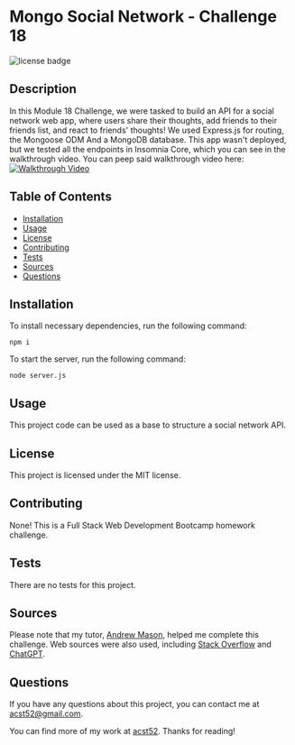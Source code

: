 # Mongo Social Network - Challenge 18

![license badge](https://img.shields.io/badge/license-MIT-brightgreen)

## Description

In this Module 18 Challenge, we were tasked to build an API for a social network web app, where users share their thoughts, add friends to their friends list, and react to friends' thoughts! We used Express.js for routing, the Mongoose ODM And a MongoDB database. This app wasn't deployed, but we tested all the endpoints in Insomnia Core, which you can see in the walkthrough video. You can peep said walkthrough video here: 
[![Walkthrough Video](https://user-images.githubusercontent.com/116177485/234979172-eda6acf0-ff4a-4c55-bea5-75a5c4f355af.png)](https://youtu.be/DX4TfZM4xy0)

## Table of Contents

* [Installation](#installation)
* [Usage](#usage)
* [License](#license)
* [Contributing](#contributing)
* [Tests](#tests)
* [Sources](#sources)
* [Questions](#questions)

## Installation

To install necessary dependencies, run the following command: 
```
npm i
```

To start the server, run the following command: 
```
node server.js
```

## Usage

This project code can be used as a base to structure a social network API.

## License

This project is licensed under the MIT license.

## Contributing

None! This is a Full Stack Web Development Bootcamp homework challenge.

## Tests

There are no tests for this project.

## Sources

Please note that my tutor, [Andrew Mason](https://github.com/atmason90), helped me complete this challenge. Web sources were also used, including [Stack Overflow](https://stackoverflow.com/) and [ChatGPT](https://chat.openai.com).

## Questions

If you have any questions about this project, you can contact me at acst52@gmail.com.

You can find more of my work at [acst52](https://github.com/acst52/). Thanks for reading!
